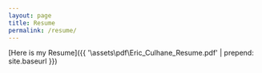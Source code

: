```yaml
---
layout: page
title: Resume
permalink: /resume/
---
```


[Here is my Resume]({{ '\assets\pdf\Eric_Culhane_Resume.pdf' | prepend: site.baseurl }})
